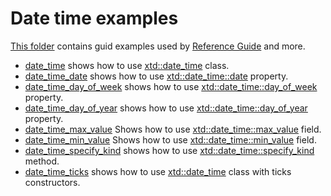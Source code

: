 # Date time examples

[This folder](.) contains guid examples used by [Reference Guide](https://codedocs.xyz/gammasoft71/xtd/) and more.

* [date_time](date_time/README.md) shows how to use [xtd::date_time](../../../src/xtd.core/include/xtd/date_time.h) class.
* [date_time_date](date_time_date/README.md) shows how to use [xtd::date_time::date](../../../src/xtd.core/include/xtd/date_time.h) property.
* [date_time_day_of_week](date_time_day_of_week/README.md) shows how to use [xtd::date_time::day_of_week](../../../src/xtd.core/include/xtd/date_time.h) property.
* [date_time_day_of_year](date_time_day_of_year/README.md) shows how to use [xtd::date_time::day_of_year](../../../src/xtd.core/include/xtd/date_time.h) property.
* [date_time_max_value](date_time_max_value/README.md) Shows how to use [xtd::date_time::max_value](../../../src/xtd.core/include/xtd/date_time.h) field.
* [date_time_min_value](date_time_min_value/README.md) Shows how to use [xtd::date_time::min_value](../../../src/xtd.core/include/xtd/date_time.h) field.
* [date_time_specify_kind](date_time_specify_kind/README.md) shows how to use [xtd::date_time::specify_kind](../../../src/xtd.core/include/xtd/date_time.h) method.
* [date_time_ticks](date_time_ticks/README.md) shows how to use [xtd::date_time](../../../src/xtd.core/include/xtd/date_time.h) class with ticks constructors.
